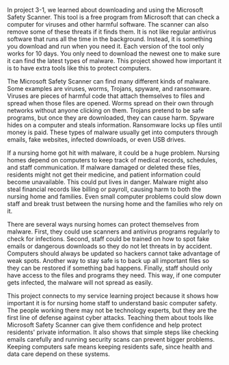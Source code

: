 In project 3-1, we learned about downloading and using the Microsoft Safety Scanner. This tool is a free program from Microsoft that can check a computer for viruses and other harmful software. The scanner can also remove some of these threats if it finds them. It is not like regular antivirus software that runs all the time in the background. Instead, it is something you download and run when you need it. Each version of the tool only works for 10 days. You only need to download the newest one to make sure it can find the latest types of malware. This project showed how important it is to have extra tools like this to protect computers.

The Microsoft Safety Scanner can find many different kinds of malware. Some examples are viruses, worms, Trojans, spyware, and ransomware. Viruses are pieces of harmful code that attach themselves to files and spread when those files are opened. Worms spread on their own through networks without anyone clicking on them. Trojans pretend to be safe programs, but once they are downloaded, they can cause harm. Spyware hides on a computer and steals information. Ransomware locks up files until money is paid. These types of malware usually get into computers through emails, fake websites, infected downloads, or even USB drives.

If a nursing home got hit with malware, it could be a huge problem. Nursing homes depend on computers to keep track of medical records, schedules, and staff communication. If malware damaged or deleted these files, residents might not get their medicine, and patient information could become unavailable. This could put lives in danger. Malware might also steal financial records like billing or payroll, causing harm to both the nursing home and families. Even small computer problems could slow down staff and break trust between the nursing home and the families who rely on it.

There are several ways nursing homes can protect themselves from malware. First, they could use scanners and antivirus programs regularly to check for infections. Second, staff could be trained on how to spot fake emails or dangerous downloads so they do not let threats in by accident. Computers should always be updated so hackers cannot take advantage of weak spots. Another way to stay safe is to back up all important files so they can be restored if something bad happens. Finally, staff should only have access to the files and programs they need. This way, if one computer gets infected, the malware will not spread as easily.

This project connects to my service learning project because it shows how important it is for nursing home staff to understand basic computer safety. The people working there may not be technology experts, but they are the first line of defense against cyber attacks. Teaching them about tools like Microsoft Safety Scanner can give them confidence and help protect residents' private information. It also shows that simple steps like checking emails carefully and running security scans can prevent bigger problems. Keeping computers safe means keeping residents safe, since health and data care depend on these systems.

